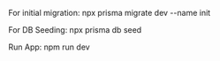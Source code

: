For initial migration: npx prisma migrate dev --name init  

For DB Seeding: npx prisma db seed  

Run App: npm run dev
